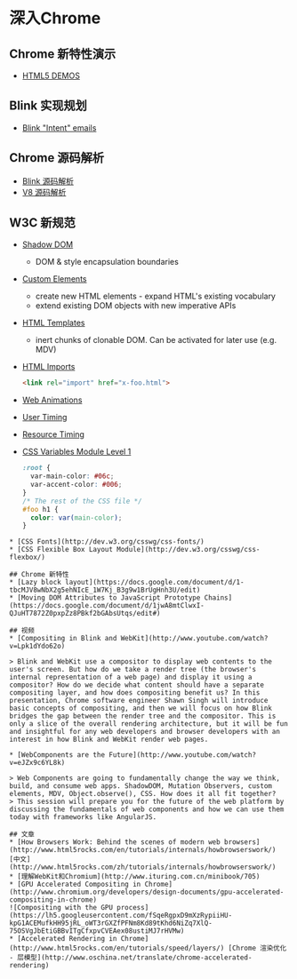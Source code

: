 # 深入Chrome

## Chrome 新特性演示

* [HTML5 DEMOS](https://html5-demos.appspot.com/)


## Blink 实现规划

* [Blink "Intent" emails](https://docs.google.com/spreadsheet/ccc?key=0AjGgk26K1Cc-dEIySWlPNmFHMWlCUGxIQkstZXJ3clE#gid=0)

## Chrome 源码解析

* [Blink 源码解析](https://github.com/yuanyan/kownyourchrome/tree/master/Blink)
* [V8 源码解析](https://github.com/yuanyan/kownyourchrome/tree/master/V8)

## W3C 新规范
* [Shadow DOM](https://dvcs.w3.org/hg/webcomponents/raw-file/tip/spec/shadow/index.html) 
  * DOM & style encapsulation boundaries
* [Custom Elements](https://dvcs.w3.org/hg/webcomponents/raw-file/tip/spec/custom/index.html)
  * create new HTML elements - expand HTML's existing vocabulary
  * extend existing DOM objects with new imperative APIs
* [HTML Templates](https://dvcs.w3.org/hg/webcomponents/raw-file/tip/spec/templates/index.html)
  * inert chunks of clonable DOM. Can be activated for later use (e.g. MDV)  
* [HTML Imports](https://dvcs.w3.org/hg/webcomponents/raw-file/tip/spec/imports/index.html)

  ```html
  <link rel="import" href="x-foo.html">
  ```
* [Web Animations](https://dvcs.w3.org/hg/FXTF/raw-file/default/web-anim/index.html)
* [User Timing](http://w3c-test.org/webperf/specs/UserTiming/)
* [Resource Timing](http://www.w3.org/TR/2011/WD-resource-timing-20110524/)
* [CSS Variables Module Level 1](http://dev.w3.org/csswg/css-variables/)

  ```css
  :root {
    var-main-color: #06c;
    var-accent-color: #006;
  }
  /* The rest of the CSS file */
  #foo h1 {
    color: var(main-color);
  }
```
* [CSS Fonts](http://dev.w3.org/csswg/css-fonts/)
* [CSS Flexible Box Layout Module](http://dev.w3.org/csswg/css-flexbox/)

## Chrome 新特性
* [Lazy block layout](https://docs.google.com/document/d/1-tbcMJV8wNbX2g5ehNIcE_1W7Kj_B3g9w1BrUgHnh3U/edit)
* [Moving DOM Attributes to JavaScript Prototype Chains](https://docs.google.com/document/d/1jwA8mtClwxI-QJuHT7872Z0pxpZz8PBkf2bGAbsUtqs/edit#)

## 视频
* [Compositing in Blink and WebKit](http://www.youtube.com/watch?v=Lpk1dYdo62o)

> Blink and WebKit use a compositor to display web contents to the user's screen. But how do we take a render tree (the browser's internal representation of a web page) and display it using a compositor? How do we decide what content should have a separate compositing layer, and how does compositing benefit us? In this presentation, Chrome software engineer Shawn Singh will introduce basic concepts of compositing, and then we will focus on how Blink bridges the gap between the render tree and the compositor. This is only a slice of the overall rendering architecture, but it will be fun and insightful for any web developers and browser developers with an interest in how Blink and WebKit render web pages.

* [WebComponents are the Future](http://www.youtube.com/watch?v=eJZx9c6YL8k)

> Web Components are going to fundamentally change the way we think, build, and consume web apps. ShadowDOM, Mutation Observers, custom elements, MDV, Object.observe(), CSS. How does it all fit together?
> This session will prepare you for the future of the web platform by discussing the fundamentals of web components and how we can use them today with frameworks like AngularJS.

## 文章
* [How Browsers Work: Behind the scenes of modern web browsers](http://www.html5rocks.com/en/tutorials/internals/howbrowserswork/)  [中文](http://www.html5rocks.com/zh/tutorials/internals/howbrowserswork/)
* [理解WebKit和Chromium](http://www.ituring.com.cn/minibook/705)
* [GPU Accelerated Compositing in Chrome](http://www.chromium.org/developers/design-documents/gpu-accelerated-compositing-in-chrome)
![Compositing with the GPU process](https://lh5.googleusercontent.com/fSqeRgpxD9mXzRypiiHU-kpG1ACEMufkHH95jRL_oWT3rGXZfPFNm8Kd89tKhd6NiZq7XlQ-75OSVgJbEtiGBBvITgCfxpvCVEAex08ustiMJ7rHVMw)
* [Accelerated Rendering in Chrome](http://www.html5rocks.com/en/tutorials/speed/layers/) [Chrome 渲染优化 - 层模型](http://www.oschina.net/translate/chrome-accelerated-rendering)
